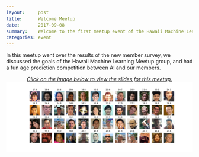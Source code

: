 ```yaml
---
layout:     post
title:      Welcome Meetup
date:       2017-09-08
summary:    Welcome to the first meetup event of the Hawaii Machine Learning Meetup. <img src="https://github.com/hawaiimachinelearning/hawaiimachinelearning.github.io/raw/master/slides/members-small.jpg" alt="Welcome Presentation Slides">
categories: event
---
```


In this meetup went over the results of the new member survey, we discussed the goals of the Hawaii Machine Learning Meetup group, and had a fun age prediction competition between AI and our members. 

<p align="center">
	<a href="https://www.slideshare.net/MichaelMotoki/hawaii-machine-learning-our-inaugural-meetup">
		<i>Click on the image below to view the slides for this meetup.</i>
		<img src="https://github.com/hawaiimachinelearning/hawaiimachinelearning.github.io/raw/master/slides/members.png" alt="Welcome Presentation Slides">	
	</a>
</p>



